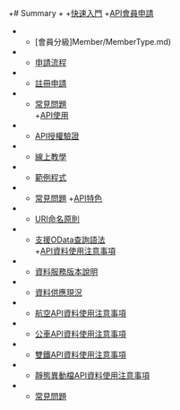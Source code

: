 +# Summary
 +
 +[快速入門](README.md)
 +[API會員申請](Member/AccountApply.md)
 +    * [會員分級]Member/MemberType.md)
 +    * [申請流程](Member/RegisterSOP.md)
 +    * [註冊申請](Member/GoRegister.md)
 +    * [常見問題](Member/MemberFAQ.md)       
 +[API使用](API/API.md)
 +    * [API授權驗證](API/HMac.md)
 +    * [線上教學](API/Demo.md)
 +    * [範例程式](API/Code.md)
 +    * [常見問題](API/FAQ.md)
 +[API特色](API+/Feature.md)
 +    * [URI命名原則](API+/URI.md)
 +    * [支援OData查詢語法](API+/OData.md)    
 +[API資料使用注意事項](APIData/Announcement.md)
 +    * [資料服務版本說明](APIData/Version.md)
 +    * [資料供應現況](APIData/SupplyStatus.md)
 +    * [航空API資料使用注意事項](APIData/Aviation.md)
 +    * [公車API資料使用注意事項](APIData/Bus.md)
 +    * [雙鐵API資料使用注意事項](APIData/Rail.md)
 +    * [靜態異動檔API資料使用注意事項](APIData/Variation.md)
 +    * [常見問題](APIData/FAQ.md)    
